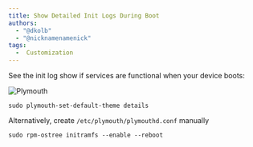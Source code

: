 ```yaml
---
title: Show Detailed Init Logs During Boot
authors:
  - "@dkolb"
  - "@nicknamenamenick"
tags:
  -  Customization
---
```



See the init log show if services are functional when your device boots:

![Plymouth](../img/plymouth.png)

```command
sudo plymouth-set-default-theme details
```
Alternatively, create `/etc/plymouth/plymouthd.conf` manually

```command
sudo rpm-ostree initramfs --enable --reboot
```
